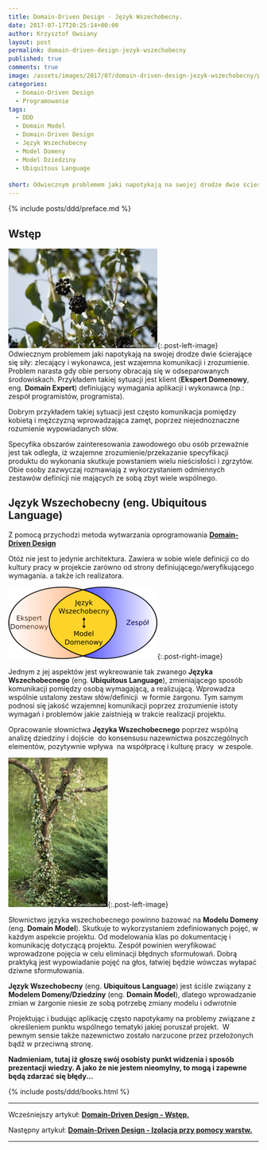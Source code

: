 ```yaml
---
title: Domain-Driven Design - Język Wszechobecny.
date: 2017-07-17T20:25:14+00:00
author: Krzysztof Owsiany
layout: post
permalink: domain-driven-design-jezyk-wszechobecny
published: true
comments: true
image: /assets/images/2017/07/domain-driven-design-jezyk-wszechobecny/post.jpg
categories:
  - Domain-Driven Design
  - Programowanie
tags:
  - DDD
  - Domain Model
  - Domain-Driven Design
  - Język Wszechobecny
  - Model Domeny
  - Model Dziedziny
  - Ubiquitous Language

short: Odwiecznym problemem jaki napotykają na swojej drodze dwie ścierające się siły. Zlecający vs wykonawca. Wzajemna komunikacji vs zrozumienie. Problem narasta gdy obie persony obracają się w odseparowanych środowiskach.
---
```

{% include posts/ddd/preface.md %}

## Wstęp
[![Domain-Driven Design][post]][post-big]{:.post-left-image}
Odwiecznym problemem jaki napotykają na swojej drodze dwie ścierające się siły: zlecający i wykonawca, jest wzajemna komunikacji i zrozumienie. Problem narasta gdy obie persony obracają się w odseparowanych środowiskach. Przykładem takiej sytuacji jest klient (**Ekspert Domenowy**, eng. **Domain Expert**) definiujący wymagania aplikacji i wykonawca (np.: zespół programistów, programista).

Dobrym przykładem takiej sytuacji jest często komunikacja pomiędzy kobietą i mężczyzną wprowadzająca zamęt, poprzez niejednoznaczne rozumienie wypowiadanych słów.
    
Specyfika obszarów zainteresowania zawodowego obu osób przeważnie jest tak odległa, iż wzajemne zrozumienie/przekazanie specyfikacji produktu do wykonania skutkuje powstaniem wielu nieścisłości i zgrzytów. Obie osoby zazwyczaj rozmawiają z wykorzystaniem odmiennych zestawów definicji nie mających ze sobą zbyt wiele wspólnego.
    
## Język Wszechobecny (eng. Ubiquitous Language)

Z pomocą przychodzi metoda wytwarzania oprogramowania **[Domain-Driven Design][ddd-wstep]**

Otóż nie jest to jedynie architektura. Zawiera w sobie wiele definicji co do kultury pracy w projekcie zarówno od strony definiującego/weryfikującego wymagania. a także ich realizatora.

[![Domain-Driven Design - Ubiquitous Language][image1]][image1-big]{:.post-right-image}

Jednym z jej aspektów jest wykreowanie tak zwanego **Języka Wszechobecnego** (eng. **Ubiquitous Language**), zmieniającego sposób komunikacji pomiędzy osobą wymagającą, a realizującą. Wprowadza wspólnie ustalony zestaw słów/definicji  w formie żargonu. Tym samym podnosi się jakość wzajemnej komunikacji poprzez zrozumienie istoty wymagań i problemów jakie zaistnieją w trakcie realizacji projektu.

Opracowanie słownictwa **Języka Wszechobecnego** poprzez wspólną analizę dziedziny i dojście  do konsensusu nazewnictwa poszczególnych elementów, pozytywnie wpływa  na współpracę i kulturę pracy  w zespole.

[![Ubiquitous Language][image2]][image2-big]{:.post-left-image}
      
Słownictwo języka wszechobecnego powinno bazować na **Modelu Domeny** (eng. **Domain Model**). Skutkuje to wykorzystaniem zdefiniowanych pojęć, w każdym aspekcie projektu. Od modelowania klas po dokumentację i komunikację dotyczącą projektu. Zespół powinien weryfikować wprowadzone pojęcia w celu eliminacji błędnych sformułowań. Dobrą praktyką jest wypowiadanie pojęć na głos, łatwiej będzie wówczas wyłapać dziwne sformułowania.    

**Język Wszechobecny** (eng. **Ubiquitous Language**) jest ściśle związany z **Modelem Domeny/Dziedziny** (eng. **Domain Model**), dlatego wprowadzanie zmian w żargonie niesie ze sobą potrzebę zmiany modelu i odwrotnie

Projektując i budując aplikację często napotykamy na problemy związane z  określeniem punktu wspólnego tematyki jakiej poruszał projekt.  W pewnym sensie także nazewnictwo zostało narzucone przez przełożonych bądź w przeciwną stronę.

    
**Nadmieniam, tutaj iż głoszę swój osobisty punkt widzenia i sposób prezentacji wiedzy. A jako że nie jestem nieomylny, to mogą i zapewne będą zdarzać się błędy...**
    
{% include posts/ddd/books.html %}

---
Wcześniejszy artykuł: **[Domain-Driven Design - Wstęp.][previous]**

Następny artykuł: **[Domain-Driven Design - Izolacja przy pomocy warstw.][next]**

---
[previous]: {{site.url}}/domain-driven-design-wstep
[next]: {{site.url}}/domain-driven-design-izolacja-przy-pomocy-warstw

[ddd-wstep]: {{site.url}}/domain-driven-design-wstep

[post]: /assets/images/2017/07/domain-driven-design-jezyk-wszechobecny/post.jpg
[post-big]: /assets/images/2017/07/domain-driven-design-jezyk-wszechobecny/post-big.jpg

[image1]: /assets/images/2017/07/domain-driven-design-jezyk-wszechobecny/image1.png
[image1-big]: /assets/images/2017/07/domain-driven-design-jezyk-wszechobecny/image1-big.png

[image2]: /assets/images/2017/07/domain-driven-design-jezyk-wszechobecny/image2.jpg
[image2-big]: /assets/images/2017/07/domain-driven-design-jezyk-wszechobecny/image2-big.jpg